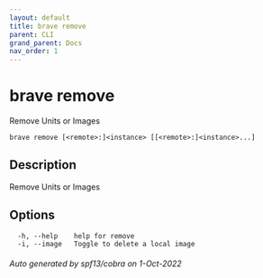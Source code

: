 ```yaml
---
layout: default
title: brave remove
parent: CLI
grand_parent: Docs
nav_order: 1
---
```


# brave remove

Remove Units or Images

```
brave remove [<remote>:]<instance> [[<remote>:]<instance>...]
```

## Description

Remove Units or Images

## Options

```
  -h, --help    help for remove
  -i, --image   Toggle to delete a local image
```

###### Auto generated by spf13/cobra on 1-Oct-2022

